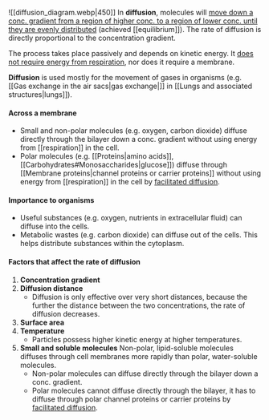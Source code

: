 ![[diffusion_diagram.webp|450]]
In **diffusion**, molecules will <u>move down a conc. gradient from a region of higher conc. to a region of lower conc. until they are evenly distributed</u> (achieved [[equilibrium]]). The rate of diffusion is directly proportional to the concentration gradient.

The process takes place passively and depends on kinetic energy. It <u>does not require energy from respiration</u>, nor does it require a membrane.

**Diffusion** is used mostly for the movement of gases in organisms (e.g. [[Gas exchange in the air sacs|gas exchange|]] in [[Lungs and associated structures|lungs]]).

#### Across a membrane
- Small and non-polar molecules (e.g. oxygen, carbon dioxide) diffuse directly through the bilayer down a conc. gradient without using energy from [[respiration]] in the cell.
- Polar molecules (e.g. [[Proteins|amino acids]], [[Carbohydrates#Monosaccharides|glucose]]) diffuse through [[Membrane proteins|channel proteins or carrier proteins]] without using energy from [[respiration]] in the cell by <u>facilitated diffusion</u>.

#### Importance to organisms
- Useful substances (e.g. oxygen, nutrients in extracellular fluid) can diffuse into the cells.
- Metabolic wastes (e.g. carbon dioxide) can diffuse out of the cells.
This helps distribute substances within the cytoplasm.

#### Factors that affect the rate of diffusion
1. **Concentration gradient**
2. **Diffusion distance**
	- Diffusion is only effective over very short distances, because the further the distance between the two concentrations, the rate of diffusion decreases.
3. **Surface area**
4. **Temperature**
	- Particles possess higher kinetic energy at higher temperatures.
5. **Small and soluble molecules**
   Non-polar, lipid-soluble molecules diffuses through cell membranes more rapidly than polar, water-soluble molecules.
	- Non-polar molecules can diffuse directly through the bilayer down a conc. gradient.
	- Polar molecules cannot diffuse directly through the bilayer, it has to diffuse through polar channel proteins or carrier proteins by <u>facilitated diffusion</u>.
